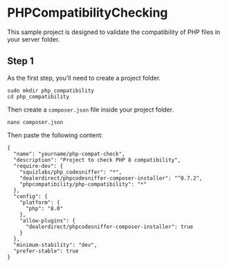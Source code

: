 # PHPCompatibilityChecking
This sample project is designed to validate the compatibility of PHP files in your server folder.

## Step 1
As the first step, you'll need to create a project folder.
```
sudo mkdir php_compatibility
cd php_compatibility
```
Then create a `composer.json` file inside your project folder.
```
nano composer.json
```
Then paste the following content:
```
{
  "name": "yourname/php-compat-check",
  "description": "Project to check PHP 8 compatibility",
  "require-dev": {
    "squizlabs/php_codesniffer": "*",
    "dealerdirect/phpcodesniffer-composer-installer": "^0.7.2",
    "phpcompatibility/php-compatibility": "*"
  },
  "config": {
    "platform": {
      "php": "8.0"
    },
    "allow-plugins": {
      "dealerdirect/phpcodesniffer-composer-installer": true
    }
  },
  "minimum-stability": "dev",
  "prefer-stable": true
}
```
